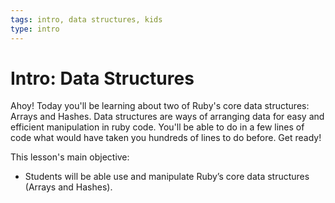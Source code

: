 ```yaml
---
tags: intro, data structures, kids
type: intro
---
```

# Intro: Data Structures

Ahoy! Today you'll be learning about two of Ruby's core data structures: Arrays and Hashes. Data structures are ways of arranging data for easy and efficient manipulation in ruby code. You'll be able to do in a few lines of code what would have taken you hundreds of lines to do before. Get ready!

This lesson's main objective:

+ Students will be able use and manipulate Ruby’s core data structures (Arrays and Hashes).